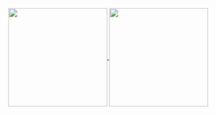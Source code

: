 <a href="https://github.com/anuraghazra/github-readme-stats">
   <img height=200 align="center" src="https://github-readme-stats.vercel.app/api/top-langs/?username=docherak&hide=jupyter%20notebook,cmake,%20javascript,%20css,%20html,%20makefile&layout=donut&theme=tokyonight&hide_border=true&qq"/>
</a>
<a href="https://www.boot.dev/u/docherak">
   <img height=200 align="center" src="https://api.boot.dev/v1/users/public/3e18a751-ee9e-4339-9860-03ba6435ea39/thumbnail" >
</a>

<!--
**docherak/docherak** is a ✨ _special_ ✨ repository because its `README.md` (this file) appears on your GitHub profile.

Here are some ideas to get you started:

- 🔭 I’m currently working on ...
- 🌱 I’m currently learning ...
- 👯 I’m looking to collaborate on ...
- 🤔 I’m looking for help with ...
- 💬 Ask me about ...
- 📫 How to reach me: ...
- 😄 Pronouns: ...
- ⚡ Fun fact: ...
-->
